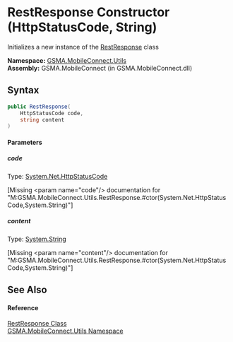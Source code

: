 RestResponse Constructor (HttpStatusCode, String)
=================================================
Initializes a new instance of the [RestResponse][1] class

**Namespace:** [GSMA.MobileConnect.Utils][2]  
**Assembly:** GSMA.MobileConnect (in GSMA.MobileConnect.dll)

Syntax
------

```csharp
public RestResponse(
	HttpStatusCode code,
	string content
)
```

#### Parameters

##### *code*
Type: [System.Net.HttpStatusCode][3]  

[Missing &lt;param name="code"/> documentation for "M:GSMA.MobileConnect.Utils.RestResponse.#ctor(System.Net.HttpStatusCode,System.String)"]


##### *content*
Type: [System.String][4]  

[Missing &lt;param name="content"/> documentation for "M:GSMA.MobileConnect.Utils.RestResponse.#ctor(System.Net.HttpStatusCode,System.String)"]



See Also
--------

#### Reference
[RestResponse Class][1]  
[GSMA.MobileConnect.Utils Namespace][2]  

[1]: README.md
[2]: ../README.md
[3]: http://msdn.microsoft.com/en-us/library/f92ssyy1
[4]: http://msdn.microsoft.com/en-us/library/s1wwdcbf
[5]: ../../_icons/Help.png
